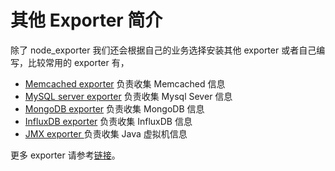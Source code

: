 # 其他 Exporter 简介

除了 node_exporter 我们还会根据自己的业务选择安装其他 exporter 或者自己编写，比较常用的 exporter 有，

- [Memcached exporter](https://github.com/prometheus/memcached_exporter) 负责收集 Memcached 信息
- [MySQL server exporter](https://github.com/prometheus/mysqld_exporter) 负责收集 Mysql Sever 信息
- [MongoDB exporter](https://github.com/dcu/mongodb_exporter) 负责收集 MongoDB 信息
- [InfluxDB exporter](https://github.com/prometheus/influxdb_exporter) 负责收集 InfluxDB 信息
- [JMX exporter ](https://github.com/prometheus/jmx_exporter) 负责收集 Java 虚拟机信息

更多 exporter 请参考[链接](https://prometheus.io/docs/instrumenting/exporters/)。
